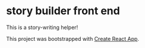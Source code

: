 # story builder front end

This is a story-writing helper!

This project was bootstrapped with [Create React App](https://github.com/facebookincubator/create-react-app).
